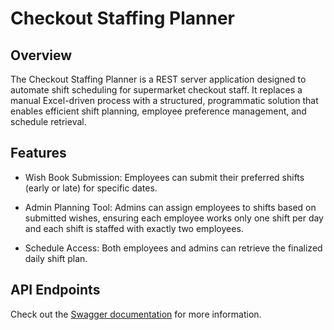 # Checkout Staffing Planner

## Overview

The Checkout Staffing Planner is a REST server application designed to automate shift scheduling for supermarket checkout staff. It replaces a manual Excel-driven process with a structured, programmatic solution that enables efficient shift planning, employee preference management, and schedule retrieval.

## Features

* Wish Book Submission:
Employees can submit their preferred shifts (early or late) for specific dates.

* Admin Planning Tool:
Admins can assign employees to shifts based on submitted wishes, ensuring each employee works only one shift per day and each shift is staffed with exactly two employees.

* Schedule Access:
Both employees and admins can retrieve the finalized daily shift plan.

## API Endpoints

Check out the [Swagger documentation](https://corlaciandreea.github.io/planner) for more information.